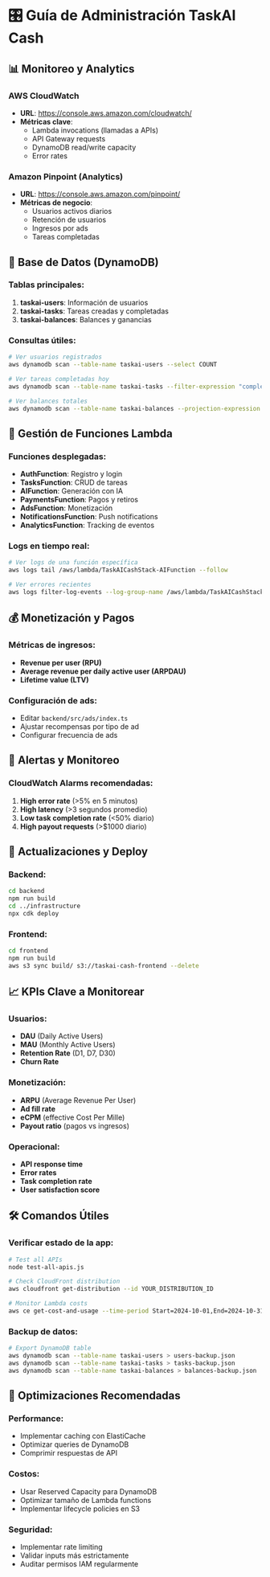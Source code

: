 # 🎛️ Guía de Administración TaskAI Cash

## 📊 Monitoreo y Analytics

### AWS CloudWatch
- **URL**: https://console.aws.amazon.com/cloudwatch/
- **Métricas clave**:
  - Lambda invocations (llamadas a APIs)
  - API Gateway requests
  - DynamoDB read/write capacity
  - Error rates

### Amazon Pinpoint (Analytics)
- **URL**: https://console.aws.amazon.com/pinpoint/
- **Métricas de negocio**:
  - Usuarios activos diarios
  - Retención de usuarios
  - Ingresos por ads
  - Tareas completadas

## 💾 Base de Datos (DynamoDB)

### Tablas principales:
1. **taskai-users**: Información de usuarios
2. **taskai-tasks**: Tareas creadas y completadas
3. **taskai-balances**: Balances y ganancias

### Consultas útiles:
```bash
# Ver usuarios registrados
aws dynamodb scan --table-name taskai-users --select COUNT

# Ver tareas completadas hoy
aws dynamodb scan --table-name taskai-tasks --filter-expression "completedAt > :today" --expression-attribute-values '{":today":{"S":"2024-10-28"}}'

# Ver balances totales
aws dynamodb scan --table-name taskai-balances --projection-expression "userId, currentBalance, totalEarned"
```

## 🔧 Gestión de Funciones Lambda

### Funciones desplegadas:
- **AuthFunction**: Registro y login
- **TasksFunction**: CRUD de tareas
- **AIFunction**: Generación con IA
- **PaymentsFunction**: Pagos y retiros
- **AdsFunction**: Monetización
- **NotificationsFunction**: Push notifications
- **AnalyticsFunction**: Tracking de eventos

### Logs en tiempo real:
```bash
# Ver logs de una función específica
aws logs tail /aws/lambda/TaskAICashStack-AIFunction --follow

# Ver errores recientes
aws logs filter-log-events --log-group-name /aws/lambda/TaskAICashStack-TasksFunction --filter-pattern "ERROR"
```

## 💰 Monetización y Pagos

### Métricas de ingresos:
- **Revenue per user (RPU)**
- **Average revenue per daily active user (ARPDAU)**
- **Lifetime value (LTV)**

### Configuración de ads:
- Editar `backend/src/ads/index.ts`
- Ajustar recompensas por tipo de ad
- Configurar frecuencia de ads

## 🚨 Alertas y Monitoreo

### CloudWatch Alarms recomendadas:
1. **High error rate** (>5% en 5 minutos)
2. **High latency** (>3 segundos promedio)
3. **Low task completion rate** (<50% diario)
4. **High payout requests** (>$1000 diario)

## 🔄 Actualizaciones y Deploy

### Backend:
```bash
cd backend
npm run build
cd ../infrastructure
npx cdk deploy
```

### Frontend:
```bash
cd frontend
npm run build
aws s3 sync build/ s3://taskai-cash-frontend --delete
```

## 📈 KPIs Clave a Monitorear

### Usuarios:
- **DAU** (Daily Active Users)
- **MAU** (Monthly Active Users)
- **Retention Rate** (D1, D7, D30)
- **Churn Rate**

### Monetización:
- **ARPU** (Average Revenue Per User)
- **Ad fill rate**
- **eCPM** (effective Cost Per Mille)
- **Payout ratio** (pagos vs ingresos)

### Operacional:
- **API response time**
- **Error rates**
- **Task completion rate**
- **User satisfaction score**

## 🛠️ Comandos Útiles

### Verificar estado de la app:
```bash
# Test all APIs
node test-all-apis.js

# Check CloudFront distribution
aws cloudfront get-distribution --id YOUR_DISTRIBUTION_ID

# Monitor Lambda costs
aws ce get-cost-and-usage --time-period Start=2024-10-01,End=2024-10-31 --granularity MONTHLY --metrics BlendedCost --group-by Type=DIMENSION,Key=SERVICE
```

### Backup de datos:
```bash
# Export DynamoDB table
aws dynamodb scan --table-name taskai-users > users-backup.json
aws dynamodb scan --table-name taskai-tasks > tasks-backup.json
aws dynamodb scan --table-name taskai-balances > balances-backup.json
```

## 🎯 Optimizaciones Recomendadas

### Performance:
- Implementar caching con ElastiCache
- Optimizar queries de DynamoDB
- Comprimir respuestas de API

### Costos:
- Usar Reserved Capacity para DynamoDB
- Optimizar tamaño de Lambda functions
- Implementar lifecycle policies en S3

### Seguridad:
- Implementar rate limiting
- Validar inputs más estrictamente
- Auditar permisos IAM regularmente